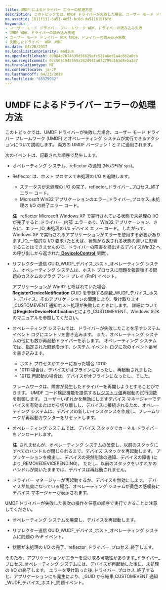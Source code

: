 ```yaml
---
title: UMDF によるドライバー エラーの処理方法
description: このトピックでは、UMDF ドライバーが失敗した場合、ユーザー モード ドライバー フレームワーク (UMDF) とオペレーティング システムが実行できるアクションについて説明します。 両方の UMDF バージョン 1 と 2 に適用されます。
ms.assetid: 1811f131-6a51-4e53-bc8d-da511619f6fd
keywords:
- ユーザー モード ドライバー フレームワーク WDK、ドライバーの読み込み失敗
- UMDF WDK、ドライバーの読み込み失敗
- ユーザー モード ドライバー WDK UMDF、ドライバーの読み込み失敗
- 失敗したドライバー WDK UMDF
ms.date: 04/20/2017
ms.localizationpriority: medium
ms.openlocfilehash: 89084e7b74639d56629afc521a6ed1a4c8b2a0eb
ms.sourcegitcommit: 0cc5051945559a242d941a6f2799d161d8eba2a7
ms.translationtype: MT
ms.contentlocale: ja-JP
ms.lasthandoff: 04/23/2019
ms.locfileid: "63325932"
---
```

# <a name="how-umdf-handles-driver-failures"></a>UMDF によるドライバー エラーの処理方法


このトピックでは、UMDF ドライバーが失敗した場合、ユーザー モード ドライバー フレームワーク (UMDF) とオペレーティング システムが実行できるアクションについて説明します。 両方の UMDF バージョン 1 と 2 に適用されます。

次のイベントは、記載された順序で発生します。

-   オペレーティング システム、reflector の通知 (*WUDFRd.sys*)。

-   Reflector は、ホスト プロセスで未処理の I/O を追跡します。
    -   ステータスが未処理の I/O の完了、reflector\_ドライバー\_プロセス\_終了エラー コード。
    -   Microsoft Win32 アプリケーションのエラー\_ドライバー\_プロセス\_未処理の I/O の終了エラー コード。

    **注**   reflector Microsoft Windows XP で実行されている状態で未処理の I/O が完了すると\_ドライバー\_内部\_エラーあり、Win32 アプリケーション、さらに、エラー\_IO\_未処理の i/o デバイス エラー コード。 したがって、Windows XP で実行されるアプリケーションがエラーを使用する必要があります\_IO\_一般的な I/O 要求 (たとえば、状態から返される状態の違いに影響することはできませんので、ドライバーの障害を検出するデバイスWin32 への呼び出しから返された[ **DeviceIoControl** ](https://msdn.microsoft.com/library/windows/desktop/aa363216)関数)。

     

-   リフレクター送信 GUID\_WUDF\_デバイス\_ホスト\_オペレーティング システム、オペレーティング システムは、ホスト プロセスに問題を報告後する問題のカスタムのプラグ アンド プレイ (PnP) イベント。

    アプリケーションが Win32 と呼ばれていた場合**RegisterDeviceNotification** GUID を登録する関数\_WUDF\_デバイス\_ホスト\_デバイス、そのアプリケーションの問題により、受け取ります\_CUSTOMEVENT 通知ホスト処理が失敗したときにします。 詳細については**RegisterDeviceNotification**とにより\_CUSTOMEVENT、Windows SDK のマニュアルを参照してください。

-   オペレーティング システムでは、ドライバーが失敗したことを示すシステム イベント ログにエントリを書き込みます。 また、オペレーティング システムの他にも数が再起動ドライバーを示します。 オペレーティング システムでは、指定された問題を示す、システム イベント ログに次のイベント番号を書き込みます。

    -   ホスト プロセスがエラーにあった場合 10110
    -   10111 場合は、デバイスがオフラインになったし、再起動されました
    -   10112 再起動の場合は、デバイスがオフラインになったし、でした。

    フレームワークは、障害が発生したドライバーを再開しようとすることができます。 UMDF コード検証機能を提供する[レジストリ値](using-umdf-verifier.md)再起動の試行回数を制御します。 ユーザーいずれかを無効にしますデバイス マネージャーでデバイスを有効またはから切り離しし、デバイスに接続されるため、オペレーティング システムは、デバイスの新しいインスタンスを作成し、フレームワークが再起動カウンターをリセットします。

-   オペレーティング システムでは、デバイス スタックでカーネル ドライバーをアンロードします。

    **注**  されませんが、オペレーティング システムの破棄し、以前のスタックにすべてのハンドルが閉じられるまで、デバイス スタックを再起動します。 アプリケーションを検出し、デバイスの突然削除の通知、デバイスの障害 (により\_REMOVEDEVICEPENDING)。 ただし、以前のスタックをいずれかのハンドルが開いたままでは、デバイスは再起動されません。

     

-   ドライバー マネージャーが再起動するか、デバイスを無効にします。 デバイスが無効になっている場合、オペレーティング システムが黄色の感嘆符にデバイス マネージャーが表示されます。

UMDF ドライバーが失敗した後次の操作を任意の順序で実行できることに注意してください。

-   オペレーティング システムを廃棄し、デバイスを再起動します。

-   リフレクター送信 GUID\_WUDF\_デバイス\_ホスト\_オペレーティング システムに問題の PnP イベント。

-   状態が未処理の I/O の完了、reflector\_ドライバー\_プロセス\_終了します。

そのため、アプリケーションがエラーを受け取る可能性があります\_ドライバー\_プロセス\_オペレーティング システムには、デバイスが再起動した後に、未処理の I/O の終了します。 エラーを受け取った後\_ドライバー\_プロセス\_終了すると、アプリケーションにも発生により、\_GUID から結果 CUSTOMEVENT 通知\_WUDF\_デバイス\_ホスト\_問題イベント。

 

 





